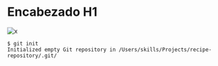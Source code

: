 # Encabezado H1

![x](https://res.cloudinary.com/dnasl0ba6/image/upload/v1680327202/mvp05hzjujuaiw3oy4ys.png)

```
$ git init
Initialized empty Git repository in /Users/skills/Projects/recipe-repository/.git/
```
